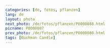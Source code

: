```yaml
---
categories: [de, fotos, pflanzen]
lang: de
layout: photo
next_photo: /de/fotos/pflanzen/P0000088.html
picname: P0000087
prev_photo: /de/fotos/pflanzen/P0000080.html
tags: [Bushman Candle]
---
```

